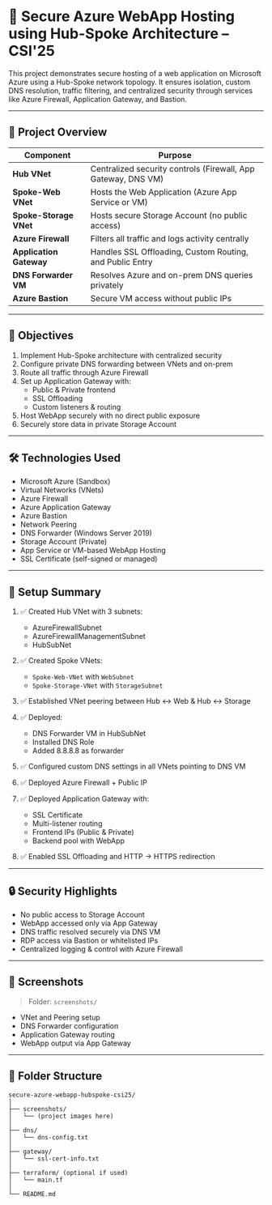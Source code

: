 
# 🔐 Secure Azure WebApp Hosting using Hub-Spoke Architecture – CSI'25

This project demonstrates secure hosting of a web application on Microsoft Azure using a Hub-Spoke network topology. It ensures isolation, custom DNS resolution, traffic filtering, and centralized security through services like Azure Firewall, Application Gateway, and Bastion.

---

## 📌 Project Overview

| Component              | Purpose                                                      |
|------------------------|--------------------------------------------------------------|
| **Hub VNet**           | Centralized security controls (Firewall, App Gateway, DNS VM) |
| **Spoke-Web VNet**     | Hosts the Web Application (Azure App Service or VM)          |
| **Spoke-Storage VNet** | Hosts secure Storage Account (no public access)              |
| **Azure Firewall**     | Filters all traffic and logs activity centrally              |
| **Application Gateway**| Handles SSL Offloading, Custom Routing, and Public Entry     |
| **DNS Forwarder VM**   | Resolves Azure and on-prem DNS queries privately             |
| **Azure Bastion**      | Secure VM access without public IPs                          |

---

## 🎯 Objectives

1. Implement Hub-Spoke architecture with centralized security
2. Configure private DNS forwarding between VNets and on-prem
3. Route all traffic through Azure Firewall
4. Set up Application Gateway with:
   - Public & Private frontend
   - SSL Offloading
   - Custom listeners & routing
5. Host WebApp securely with no direct public exposure
6. Securely store data in private Storage Account

---

## 🛠 Technologies Used

- Microsoft Azure (Sandbox)
- Virtual Networks (VNets)
- Azure Firewall
- Azure Application Gateway
- Azure Bastion
- Network Peering
- DNS Forwarder (Windows Server 2019)
- Storage Account (Private)
- App Service or VM-based WebApp Hosting
- SSL Certificate (self-signed or managed)

---

## 🔧 Setup Summary

1. ✅ Created Hub VNet with 3 subnets:
   - AzureFirewallSubnet
   - AzureFirewallManagementSubnet
   - HubSubNet

2. ✅ Created Spoke VNets:
   - `Spoke-Web-VNet` with `WebSubnet`
   - `Spoke-Storage-VNet` with `StorageSubnet`

3. ✅ Established VNet peering between Hub ↔ Web & Hub ↔ Storage

4. ✅ Deployed:
   - DNS Forwarder VM in HubSubNet
   - Installed DNS Role
   - Added 8.8.8.8 as forwarder

5. ✅ Configured custom DNS settings in all VNets pointing to DNS VM

6. ✅ Deployed Azure Firewall + Public IP

7. ✅ Deployed Application Gateway with:
   - SSL Certificate
   - Multi-listener routing
   - Frontend IPs (Public & Private)
   - Backend pool with WebApp

8. ✅ Enabled SSL Offloading and HTTP → HTTPS redirection

---

## 🔒 Security Highlights

- No public access to Storage Account
- WebApp accessed only via App Gateway
- DNS traffic resolved securely via DNS VM
- RDP access via Bastion or whitelisted IPs
- Centralized logging & control with Azure Firewall

---

## 📸 Screenshots

> Folder: `screenshots/`

- VNet and Peering setup
- DNS Forwarder configuration
- Application Gateway routing
- WebApp output via App Gateway

---

## 📁 Folder Structure

```plaintext
secure-azure-webapp-hubspoke-csi25/
│
├── screenshots/
│   └── (project images here)
│
├── dns/
│   └── dns-config.txt
│
├── gateway/
│   └── ssl-cert-info.txt
│
├── terraform/ (optional if used)
│   └── main.tf
│
└── README.md
